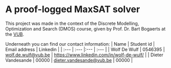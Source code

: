 # A proof-logged MaxSAT solver

This project was made in the context of the Discrete Modelling, Optimization  and Search (DMOS) course, given by Prof. Dr. Bart Bogaerts at the [VUB](https://www.vub.be/).  

Underneath you can find our contact information:
| Name     | Student id | Email address    | Linkedin |
| :---     | :---       |:---              | :---     |
| Wolf De Wulf | 0546395 | [wolf.de.wulf@vub.be](mailto:wolf.de.wulf@vub.be) | https://www.linkedin.com/in/wolf-de-wulf/         |
| Dieter Vandesande | 00000 | [dieter.vandesande@vub.be](mailto:dieter.vandesande@vub.be) | 00000 |
